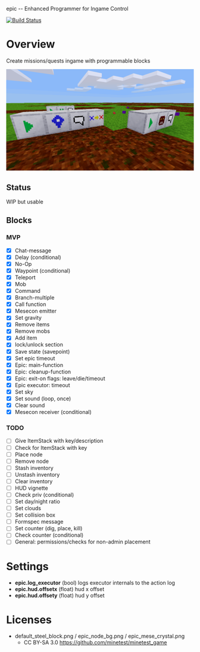 
epic -- Enhanced Programmer for Ingame Control

[![Build Status](https://travis-ci.org/thomasrudin-mt/epic.svg?branch=master)](https://travis-ci.org/thomasrudin-mt/epic)

# Overview

Create missions/quests ingame with programmable blocks

<img src="./screenshot.png"/>

## Status

WIP but usable

## Blocks

### MVP

* [x] Chat-message
* [x] Delay (conditional)
* [x] No-Op
* [x] Waypoint (conditional)
* [x] Teleport
* [x] Mob
* [x] Command
* [x] Branch-multiple
* [x] Call function
* [x] Mesecon emitter
* [x] Set gravity
* [x] Remove items
* [x] Remove mobs
* [x] Add item
* [x] lock/unlock section
* [x] Save state (savepoint)
* [x] Set epic timeout
* [x] Epic: main-function
* [x] Epic: cleanup-function
* [x] Epic: exit-on flags: leave/die/timeout
* [x] Epic executor: timeout
* [x] Set sky
* [x] Set sound (loop, once)
* [x] Clear sound
* [x] Mesecon receiver (conditional)

### TODO

* [ ] Give ItemStack with key/description
* [ ] Check for ItemStack with key
* [ ] Place node
* [ ] Remove node
* [ ] Stash inventory
* [ ] Unstash inventory
* [ ] Clear inventory
* [ ] HUD vignette
* [ ] Check priv (conditional)
* [ ] Set day/night ratio
* [ ] Set clouds
* [ ] Set collision box
* [ ] Formspec message
* [ ] Set counter (dig, place, kill)
* [ ] Check counter (conditional)
* [ ] General: permissions/checks for non-admin placement

# Settings

* **epic.log_executor** (bool) logs executor internals to the action log
* **epic.hud.offsetx** (float) hud x offset
* **epic.hud.offsety** (float) hud y offset

# Licenses

* default_steel_block.png / epic_node_bg.png / epic_mese_crystal.png
  * CC BY-SA 3.0 https://github.com/minetest/minetest_game
